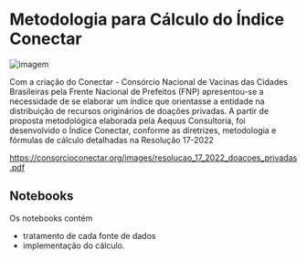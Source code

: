 # Metodologia para Cálculo do Índice Conectar

![imagem](https://consorcioconectar.org/images/logo_conectar_fnp2.png)

Com a criação do Conectar - Consórcio Nacional de Vacinas das Cidades Brasileiras pela Frente Nacional
de Prefeitos (FNP) apresentou-se a necessidade de se elaborar um índice que orientasse a entidade na
distribuição de recursos originários de doações privadas. A partir de proposta metodológica elaborada pela
Aequus Consultoria, foi desenvolvido o Índice Conectar, conforme as diretrizes, metodologia e fórmulas
de cálculo detalhadas na Resolução 17-2022

https://consorcioconectar.org/images/resolucao_17_2022_doacoes_privadas.pdf

## Notebooks

Os notebooks contém
 - tratamento de cada fonte de dados
 - implementação do cálculo.
